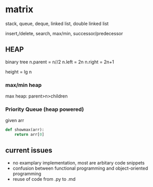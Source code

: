 # matrix

stack, queue, deque, linked list, double linked list

insert,/delete, search, max/min, successor/predecessor

## HEAP

binary tree
n.parent = n//2
n.left = 2n
n.right = 2n+1

height = lg n

### max/min heap
max heap: parent>n>children

### Priority Queue (heap powered)

given arr

```python
def showmax(arr):
	return arr[0]

```

## current issues
* no examplary implementation, most are arbitary code snippets
* confusion between functional programming and object-oriented programming
* reuse of code from .py to .md